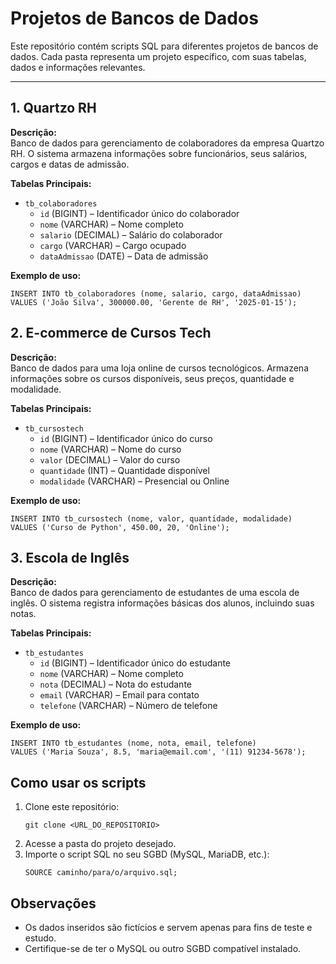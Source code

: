 <h1>Projetos de Bancos de Dados</h1>
<p>Este repositório contém scripts SQL para diferentes projetos de bancos de dados. Cada pasta representa um projeto específico, com suas tabelas, dados e informações relevantes.</p>
<hr>

<h2>1. Quartzo RH</h2>
<p><strong>Descrição:</strong><br>Banco de dados para gerenciamento de colaboradores da empresa Quartzo RH. O sistema armazena informações sobre funcionários, seus salários, cargos e datas de admissão.</p>
<p><strong>Tabelas Principais:</strong></p>
<ul>
<li><code>tb_colaboradores</code>
  <ul>
    <li><code>id</code> (BIGINT) – Identificador único do colaborador</li>
    <li><code>nome</code> (VARCHAR) – Nome completo</li>
    <li><code>salario</code> (DECIMAL) – Salário do colaborador</li>
    <li><code>cargo</code> (VARCHAR) – Cargo ocupado</li>
    <li><code>dataAdmissao</code> (DATE) – Data de admissão</li>
  </ul>
</li>
</ul>
<p><strong>Exemplo de uso:</strong></p>
<pre><code>INSERT INTO tb_colaboradores (nome, salario, cargo, dataAdmissao) 
VALUES ('João Silva', 300000.00, 'Gerente de RH', '2025-01-15');</code></pre>

<h2>2. E-commerce de Cursos Tech</h2>
<p><strong>Descrição:</strong><br>Banco de dados para uma loja online de cursos tecnológicos. Armazena informações sobre os cursos disponíveis, seus preços, quantidade e modalidade.</p>
<p><strong>Tabelas Principais:</strong></p>
<ul>
<li><code>tb_cursostech</code>
  <ul>
    <li><code>id</code> (BIGINT) – Identificador único do curso</li>
    <li><code>nome</code> (VARCHAR) – Nome do curso</li>
    <li><code>valor</code> (DECIMAL) – Valor do curso</li>
    <li><code>quantidade</code> (INT) – Quantidade disponível</li>
    <li><code>modalidade</code> (VARCHAR) – Presencial ou Online</li>
  </ul>
</li>
</ul>
<p><strong>Exemplo de uso:</strong></p>
<pre><code>INSERT INTO tb_cursostech (nome, valor, quantidade, modalidade) 
VALUES ('Curso de Python', 450.00, 20, 'Online');</code></pre>

<h2>3. Escola de Inglês</h2>
<p><strong>Descrição:</strong><br>Banco de dados para gerenciamento de estudantes de uma escola de inglês. O sistema registra informações básicas dos alunos, incluindo suas notas.</p>
<p><strong>Tabelas Principais:</strong></p>
<ul>
<li><code>tb_estudantes</code>
  <ul>
    <li><code>id</code> (BIGINT) – Identificador único do estudante</li>
    <li><code>nome</code> (VARCHAR) – Nome completo</li>
    <li><code>nota</code> (DECIMAL) – Nota do estudante</li>
    <li><code>email</code> (VARCHAR) – Email para contato</li>
    <li><code>telefone</code> (VARCHAR) – Número de telefone</li>
  </ul>
</li>
</ul>
<p><strong>Exemplo de uso:</strong></p>
<pre><code>INSERT INTO tb_estudantes (nome, nota, email, telefone) 
VALUES ('Maria Souza', 8.5, 'maria@email.com', '(11) 91234-5678');</code></pre>

<h2>Como usar os scripts</h2>
<ol>
<li>Clone este repositório:<pre><code>git clone &lt;URL_DO_REPOSITORIO&gt;</code></pre></li>
<li>Acesse a pasta do projeto desejado.</li>
<li>Importe o script SQL no seu SGBD (MySQL, MariaDB, etc.):<pre><code>SOURCE caminho/para/o/arquivo.sql;</code></pre></li>
</ol>

<h2>Observações</h2>
<ul>
<li>Os dados inseridos são fictícios e servem apenas para fins de teste e estudo.</li>
<li>Certifique-se de ter o MySQL ou outro SGBD compatível instalado.</li>
</ul>

</body>
</html>
